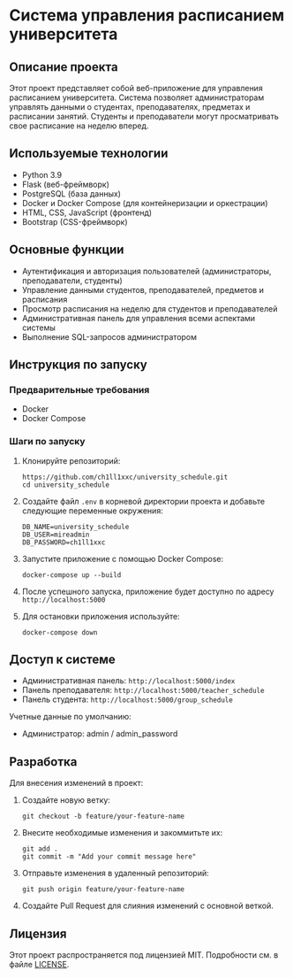 # Система управления расписанием университета

## Описание проекта

Этот проект представляет собой веб-приложение для управления расписанием университета. Система позволяет администраторам управлять данными о студентах, преподавателях, предметах и расписании занятий. Студенты и преподаватели могут просматривать свое расписание на неделю вперед.

## Используемые технологии

- Python 3.9
- Flask (веб-фреймворк)
- PostgreSQL (база данных)
- Docker и Docker Compose (для контейнеризации и оркестрации)
- HTML, CSS, JavaScript (фронтенд)
- Bootstrap (CSS-фреймворк)

## Основные функции

- Аутентификация и авторизация пользователей (администраторы, преподаватели, студенты)
- Управление данными студентов, преподавателей, предметов и расписания
- Просмотр расписания на неделю для студентов и преподавателей
- Административная панель для управления всеми аспектами системы
- Выполнение SQL-запросов администратором

## Инструкция по запуску

### Предварительные требования

- Docker
- Docker Compose

### Шаги по запуску

1. Клонируйте репозиторий:
   ```
   https://github.com/ch1ll1xxc/university_schedule.git
   cd university_schedule
   ```

2. Создайте файл `.env` в корневой директории проекта и добавьте следующие переменные окружения:
   ```
   DB_NAME=university_schedule
   DB_USER=mireadmin
   DB_PASSWORD=ch1ll1xxc
   ```

3. Запустите приложение с помощью Docker Compose:
   ```
   docker-compose up --build
   ```

4. После успешного запуска, приложение будет доступно по адресу `http://localhost:5000`

5. Для остановки приложения используйте:
   ```
   docker-compose down
   ```

## Доступ к системе

- Административная панель: `http://localhost:5000/index`
- Панель преподавателя: `http://localhost:5000/teacher_schedule`
- Панель студента: `http://localhost:5000/group_schedule`

Учетные данные по умолчанию:
- Администратор: admin / admin_password

## Разработка

Для внесения изменений в проект:

1. Создайте новую ветку:
   ```
   git checkout -b feature/your-feature-name
   ```

2. Внесите необходимые изменения и закоммитьте их:
   ```
   git add .
   git commit -m "Add your commit message here"
   ```

3. Отправьте изменения в удаленный репозиторий:
   ```
   git push origin feature/your-feature-name
   ```

4. Создайте Pull Request для слияния изменений с основной веткой.

## Лицензия

Этот проект распространяется под лицензией MIT. Подробности см. в файле [LICENSE](LICENSE).
